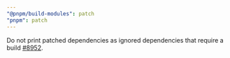 ```yaml
---
"@pnpm/build-modules": patch
"pnpm": patch
---
```


Do not print patched dependencies as ignored dependencies that require a build [#8952](https://github.com/pnpm/pnpm/issues/8952).
